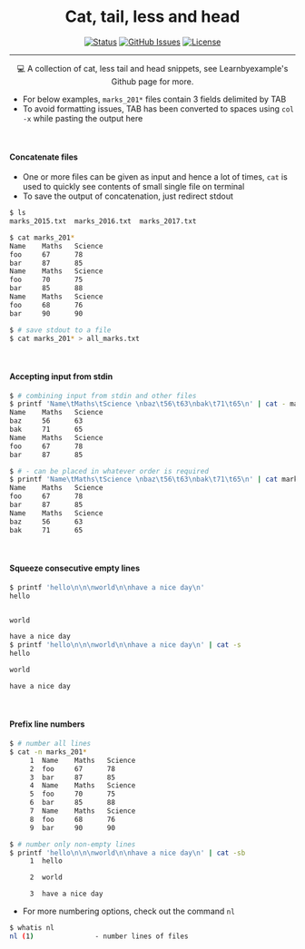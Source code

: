 <h1 align="center">Cat, tail, less and head</h1>

<div align="center">

[![Status](https://img.shields.io/github/last-commit/Alitejawi/awk.svg?style=flat-square)](https://github.com/Alitejawi/awk/commits/master)
[![GitHub Issues](https://img.shields.io/github/issues/Alitejawi/awk.svg?style=flat-square)](https://github.com/Alitejawi/awk/issues)
[![License](https://img.shields.io/github/license/Alitejawi/awk?style=flat-square)](https://github.com/Alitejawi/awk/blob/master/LICENSE)

</div>

---

<p align="center">
💻 A collection of cat, less tail and head snippets, see Learnbyexample's Github page for more.
  <br>
</p>

* For below examples, `marks_201*` files contain 3 fields delimited by TAB
* To avoid formatting issues, TAB has been converted to spaces using `col -x` while pasting the output here

<br>

#### <a name="concatenate-files"></a>Concatenate files

* One or more files can be given as input and hence a lot of times, `cat` is used to quickly see contents of small single file on terminal
* To save the output of concatenation, just redirect stdout

```bash
$ ls
marks_2015.txt  marks_2016.txt  marks_2017.txt

$ cat marks_201*
Name    Maths   Science
foo     67      78
bar     87      85
Name    Maths   Science
foo     70      75
bar     85      88
Name    Maths   Science
foo     68      76
bar     90      90

$ # save stdout to a file
$ cat marks_201* > all_marks.txt
```

<br>

#### <a name="accepting-input-from-stdin"></a>Accepting input from stdin

```bash
$ # combining input from stdin and other files
$ printf 'Name\tMaths\tScience \nbaz\t56\t63\nbak\t71\t65\n' | cat - marks_2015.txt
Name    Maths   Science
baz     56      63
bak     71      65
Name    Maths   Science
foo     67      78
bar     87      85

$ # - can be placed in whatever order is required
$ printf 'Name\tMaths\tScience \nbaz\t56\t63\nbak\t71\t65\n' | cat marks_2015.txt -
Name    Maths   Science
foo     67      78
bar     87      85
Name    Maths   Science
baz     56      63
bak     71      65
```

<br>

#### <a name="squeeze-consecutive-empty-lines"></a>Squeeze consecutive empty lines

```bash
$ printf 'hello\n\n\nworld\n\nhave a nice day\n'
hello


world

have a nice day
$ printf 'hello\n\n\nworld\n\nhave a nice day\n' | cat -s
hello

world

have a nice day
```

<br>

#### <a name="prefix-line-numbers"></a>Prefix line numbers

```bash
$ # number all lines
$ cat -n marks_201*
     1  Name    Maths   Science
     2  foo     67      78
     3  bar     87      85
     4  Name    Maths   Science
     5  foo     70      75
     6  bar     85      88
     7  Name    Maths   Science
     8  foo     68      76
     9  bar     90      90

$ # number only non-empty lines
$ printf 'hello\n\n\nworld\n\nhave a nice day\n' | cat -sb
     1  hello

     2  world

     3  have a nice day
```

* For more numbering options, check out the command `nl`

```bash
$ whatis nl
nl (1)               - number lines of files
```

<br>